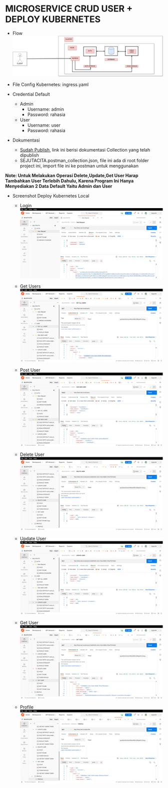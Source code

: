 # MICROSERVICE CRUD USER + DEPLOY KUBERNETES

- Flow
![Flow](diagram.png)

- File Config Kubernetes: ingress.yaml

- Credential Default
  - Admin
    - Username: admin
    - Password: rahasia
  - User
    - Username: user
    - Password: rahasia

- Dokumentasi
  - [Sudah Publish](https://documenter.getpostman.com/view/19223557/UVXnHa9r), link ini berisi dokumentasi Collection yang telah dipublish
  - SEJUTACITA.postman_collection.json, file ini ada di root folder project ini, import file ini ke postman untuk menggunakan
    

**Note: Untuk Melakukan Operasi Delete,Update,Get User Harap Tambahkan User Terlebih Dahulu, Karena Program Ini Hanya Menyediakan 2 Data Default Yaitu Admin dan User**

- Screenshot Deploy Kubernetes Local

  - Login
  ![Login](./ss_deploy_local/login.png)

  - Get Users
  ![Get Users](./ss_deploy_local/get%20all%20users.png)

  - Post User
  ![Post User](./ss_deploy_local/post%20new%20user.png)

  - Delete User
  ![Delete User](./ss_deploy_local/delete%20user.png)

  - Update User
  ![Update User](./ss_deploy_local/update%20user.png)

  - Get User
  ![Get User](./ss_deploy_local/get%20specific%20user.png)

  - Profile
  ![Profile](./ss_deploy_local/profile.png)
